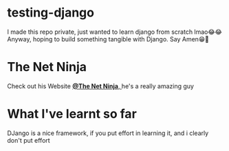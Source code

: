 # testing-django

<p>I made this repo private, just wanted to learn django from scratch lmao😂😂
Anyway, hoping to build something tangible with Django. Say Amen😁🙌</p>

# The Net Ninja

<p>Check out his Website <a href="https://www.thenetninja.co.uk/"><b>@The Net Ninja</b>, </a> he's a really amazing guy</p>

# What I've learnt so far

<p>DJango is a nice framework, if you put effort in learning it, and i clearly don't put effort</p>
